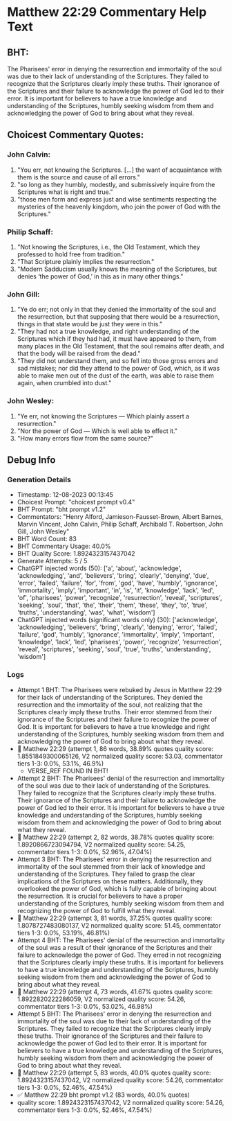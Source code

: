 # Matthew 22:29 Commentary Help Text

## BHT:
The Pharisees' error in denying the resurrection and immortality of the soul was due to their lack of understanding of the Scriptures. They failed to recognize that the Scriptures clearly imply these truths. Their ignorance of the Scriptures and their failure to acknowledge the power of God led to their error. It is important for believers to have a true knowledge and understanding of the Scriptures, humbly seeking wisdom from them and acknowledging the power of God to bring about what they reveal.

## Choicest Commentary Quotes:
### John Calvin:
1. "You err, not knowing the Scriptures. [...] the want of acquaintance with them is the source and cause of all errors."
2. "so long as they humbly, modestly, and submissively inquire from the Scriptures what is right and true."
3. "those men form and express just and wise sentiments respecting the mysteries of the heavenly kingdom, who join the power of God with the Scriptures."

### Philip Schaff:
1. "Not knowing the Scriptures, i.e., the Old Testament, which they professed to hold free from tradition." 
2. "That Scripture plainly implies the resurrection."
3. "Modern Sadducism usually knows the meaning of the Scriptures, but denies ‘the power of God,’ in this as in many other things."

### John Gill:
1. "Ye do err; not only in that they denied the immortality of the soul and the resurrection, but that supposing that there would be a resurrection, things in that state would be just they were in this."
2. "They had not a true knowledge, and right understanding of the Scriptures which if they had had, it must have appeared to them, from many places in the Old Testament, that the soul remains after death, and that the body will be raised from the dead."
3. "They did not understand them, and so fell into those gross errors and sad mistakes; nor did they attend to the power of God, which, as it was able to make men out of the dust of the earth, was able to raise them again, when crumbled into dust."

### John Wesley:
1. "Ye err, not knowing the Scriptures — Which plainly assert a resurrection."
2. "Nor the power of God — Which is well able to effect it."
3. "How many errors flow from the same source?"


## Debug Info
### Generation Details
- Timestamp: 12-08-2023 00:13:45
- Choicest Prompt: "choicest prompt v0.4"
- BHT Prompt: "bht prompt v1.2"
- Commentators: "Henry Alford, Jamieson-Fausset-Brown, Albert Barnes, Marvin Vincent, John Calvin, Philip Schaff, Archibald T. Robertson, John Gill, John Wesley"
- BHT Word Count: 83
- BHT Commentary Usage: 40.0%
- BHT Quality Score: 1.8924323157437042
- Generate Attempts: 5 / 5
- ChatGPT injected words (50):
	['a', 'about', 'acknowledge', 'acknowledging', 'and', 'believers', 'bring', 'clearly', 'denying', 'due', 'error', 'failed', 'failure', 'for', 'from', 'god', 'have', 'humbly', 'ignorance', 'immortality', 'imply', 'important', 'in', 'is', 'it', 'knowledge', 'lack', 'led', 'of', 'pharisees', 'power', 'recognize', 'resurrection', 'reveal', 'scriptures', 'seeking', 'soul', 'that', 'the', 'their', 'them', 'these', 'they', 'to', 'true', 'truths', 'understanding', 'was', 'what', 'wisdom']
- ChatGPT injected words (significant words only) (30):
	['acknowledge', 'acknowledging', 'believers', 'bring', 'clearly', 'denying', 'error', 'failed', 'failure', 'god', 'humbly', 'ignorance', 'immortality', 'imply', 'important', 'knowledge', 'lack', 'led', 'pharisees', 'power', 'recognize', 'resurrection', 'reveal', 'scriptures', 'seeking', 'soul', 'true', 'truths', 'understanding', 'wisdom']

### Logs
- Attempt 1 BHT: The Pharisees were rebuked by Jesus in Matthew 22:29 for their lack of understanding of the Scriptures. They denied the resurrection and the immortality of the soul, not realizing that the Scriptures clearly imply these truths. Their error stemmed from their ignorance of the Scriptures and their failure to recognize the power of God. It is important for believers to have a true knowledge and right understanding of the Scriptures, humbly seeking wisdom from them and acknowledging the power of God to bring about what they reveal.
- 🔄 Matthew 22:29 (attempt 1, 86 words, 38.89% quotes quality score: 1.8551849300065126, V2 normalized quality score: 53.03, commentator tiers 1-3: 0.0%, 53.1%, 46.9%) 
	- VERSE_REF FOUND IN BHT!
- Attempt 2 BHT: The Pharisees' denial of the resurrection and immortality of the soul was due to their lack of understanding of the Scriptures. They failed to recognize that the Scriptures clearly imply these truths. Their ignorance of the Scriptures and their failure to acknowledge the power of God led to their error. It is important for believers to have a true knowledge and understanding of the Scriptures, humbly seeking wisdom from them and acknowledging the power of God to bring about what they reveal.
- 🔄 Matthew 22:29 (attempt 2, 82 words, 38.78% quotes quality score: 1.8920866723094794, V2 normalized quality score: 54.25, commentator tiers 1-3: 0.0%, 52.96%, 47.04%)
- Attempt 3 BHT: The Pharisees' error in denying the resurrection and immortality of the soul stemmed from their lack of knowledge and understanding of the Scriptures. They failed to grasp the clear implications of the Scriptures on these matters. Additionally, they overlooked the power of God, which is fully capable of bringing about the resurrection. It is crucial for believers to have a proper understanding of the Scriptures, humbly seeking wisdom from them and recognizing the power of God to fulfill what they reveal.
- 🔄 Matthew 22:29 (attempt 3, 81 words, 37.25% quotes quality score: 1.8078727483080137, V2 normalized quality score: 51.45, commentator tiers 1-3: 0.0%, 53.19%, 46.81%)
- Attempt 4 BHT: The Pharisees' denial of the resurrection and immortality of the soul was a result of their ignorance of the Scriptures and their failure to acknowledge the power of God. They erred in not recognizing that the Scriptures clearly imply these truths. It is important for believers to have a true knowledge and understanding of the Scriptures, humbly seeking wisdom from them and acknowledging the power of God to bring about what they reveal.
- 🔄 Matthew 22:29 (attempt 4, 73 words, 41.67% quotes quality score: 1.8922820222286059, V2 normalized quality score: 54.26, commentator tiers 1-3: 0.0%, 53.02%, 46.98%)
- Attempt 5 BHT: The Pharisees' error in denying the resurrection and immortality of the soul was due to their lack of understanding of the Scriptures. They failed to recognize that the Scriptures clearly imply these truths. Their ignorance of the Scriptures and their failure to acknowledge the power of God led to their error. It is important for believers to have a true knowledge and understanding of the Scriptures, humbly seeking wisdom from them and acknowledging the power of God to bring about what they reveal.
- 🔄 Matthew 22:29 (attempt 5, 83 words, 40.0% quotes quality score: 1.8924323157437042, V2 normalized quality score: 54.26, commentator tiers 1-3: 0.0%, 52.46%, 47.54%)
- ✅ Matthew 22:29 bht prompt v1.2 (83 words, 40.0% quotes)
- quality score: 1.8924323157437042, V2 normalized quality score: 54.26, commentator tiers 1-3: 0.0%, 52.46%, 47.54%)